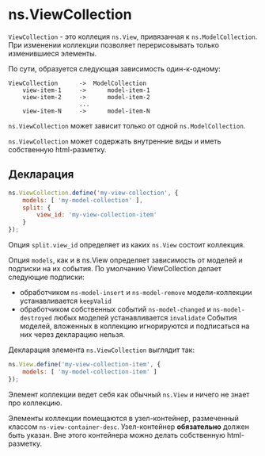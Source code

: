 # ns.ViewCollection

`ViewCollection` - это коллеция `ns.View`, привязанная к `ns.ModelCollection`.
При изменении коллекции позволяет перерисовывать только изменившиеся элементы.

По сути, образуется следующая зависимость один-к-одному:
```
ViewCollection      ->  ModelCollection
    view-item-1     ->      model-item-1
    view-item-2     ->      model-item-2
                    ...
    view-item-N     ->      model-item-N
```

`ns.ViewCollection` может зависит только от одной `ns.ModelCollection`.

`ns.ViewCollection` может содержать внутренние виды и иметь собственную html-разметку.

## Декларация

```js
ns.ViewCollection.define('my-view-collection', {
    models: [ 'my-model-collection' ],
    split: {
        view_id: 'my-view-collection-item'
    }
});
```

Опция `split.view_id` определяет из каких `ns.View` состоит коллекция.

Опция `models`, как и в ns.View определяет зависимость от моделей и подписки на их события.
По умолчанию ViewCollection делает следующие подписки:
 - обработчиком `ns-model-insert` и `ns-model-remove` модели-коллекции устанавливается `keepValid`
 - обработчиком собственных событий `ns-model-changed` и `ns-model-destroyed` любых моделей устанавливается `invalidate`
События моделей, вложенных в коллекцию игнорируются и подписаться на них через декларацию нельзя.


Декларация элемента `ns.ViewCollection` выглядит так:
```js
ns.View.define('my-view-collection-item', {
    models: [ 'my-model-collection-item' ]
});
```
Элемент коллекции ведет себя как обычный `ns.View` и ничего не знает про коллекцию.

Элементы коллекции помещаются в узел-контейнер, размеченный классом `ns-view-container-desc`.
Узел-контейнер **обязательно** должен быть указан. Вне этого контейнера можно делать собcтвенную html-разметку.
